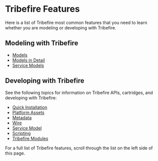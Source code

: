 # Tribefire Features

Here is a list of Tribefire most common features that you need to learn whether you are modeling or developing with Tribefire. 

## Modeling with Tribefire

* [Models](asset://tribefire.cortex.documentation:concepts-doc/features/models/models.md)
* [Models in Detail](asset://tribefire.cortex.documentation:concepts-doc/features/models/models_in_detail.md)
* [Service Models](asset://tribefire.cortex.documentation:concepts-doc/features/service-model/service_model.md)

## Developing with Tribefire

See the following topics for information on Tribefire APIs, cartridges, and developing with Tribefire:

* [Quick Installation](asset://tribefire.cortex.documentation:development-environment-doc/quick_installation_devops.md)
* [Platform Assets](asset://tribefire.cortex.documentation:concepts-doc/features/platform_assets.md)
* [Metadata](asset://tribefire.cortex.documentation:concepts-doc/metadata/metadata.md)
* [Wire](./features/wire/wire.md)
* [Service Model](asset://tribefire.cortex.documentation:concepts-doc/features/service-model/service_model.md)
* [Scripting](asset://tribefire.cortex.documentation:concepts-doc/features/scripting.md)
* [Tribefire Modules](asset://tribefire.cortex.documentation:concepts-doc/features/tribefire-modules/introduction.md)

For a full list of Tribefire features, scroll through the list on the left side of this page.